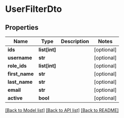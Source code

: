 # UserFilterDto

## Properties
Name | Type | Description | Notes
------------ | ------------- | ------------- | -------------
**ids** | **list[int]** |  | [optional] 
**username** | **str** |  | [optional] 
**role_ids** | **list[int]** |  | [optional] 
**first_name** | **str** |  | [optional] 
**last_name** | **str** |  | [optional] 
**email** | **str** |  | [optional] 
**active** | **bool** |  | [optional] 

[[Back to Model list]](../README.md#documentation-for-models) [[Back to API list]](../README.md#documentation-for-api-endpoints) [[Back to README]](../README.md)

